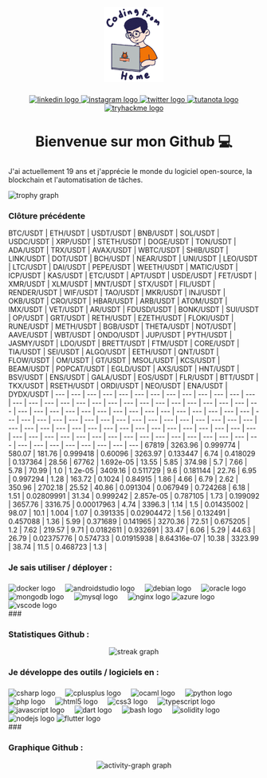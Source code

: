 <div align="center">
  <img height="150" src="https://raw.githubusercontent.com/thisiskeanyvy/thisiskeanyvy/master/img/profile.gif"  />
</div>

###

<div align="center">
  <a href="https://linkedin.com/in/thisiskeanyvy/" target="_blank">
    <img src="https://img.shields.io/static/v1?message=LinkedIn&logo=linkedin&label=&color=0077B5&logoColor=white&labelColor=&style=for-the-badge" height="25" alt="linkedin logo"  />
  </a>
  <a href="https://www.instagram.com/thisiskeanyvy" target="_blank">
    <img src="https://img.shields.io/static/v1?message=Instagram%20(1M%20Followers)&logo=instagram&label=&color=E4405F&logoColor=white&labelColor=&style=for-the-badge" height="25" alt="instagram logo"  />
  </a>
  <a href="https://twitter.com/thisiskeanyvy" target="_blank">
    <img src="https://img.shields.io/static/v1?message=Twitter&logo=twitter&label=&color=1DA1F2&logoColor=white&labelColor=&style=for-the-badge" height="25" alt="twitter logo"  />
  </a>
  <a href="mailto:keanyvy@keemail.me/" target="_blank">
    <img src="https://img.shields.io/static/v1?message=Tutanota&logo=tutanota&label=&color=840010&logoColor=white&labelColor=&style=for-the-badge" height="25" alt="tutanota logo"  />
  </a>
  <a href="https://tryhackme.com/p/thisiskeanyvy" target="_blank">
    <img src="https://img.shields.io/static/v1?message=TryHackMe&logo=tryhackme&label=&color=88cc14&logoColor=white&labelColor=&style=for-the-badge" height="25" alt="tryhackme logo"  />
  </a>
</div>

###

<h1 align="center">Bienvenue sur mon Github 💻</h1>

###

J'ai actuellement 19 ans et j'apprécie le monde du logiciel open-source, la blockchain et l'automatisation de tâches.

<img src="https://github-profile-trophy.vercel.app?username=thisiskeanyvy&theme=dracula&column=-1&row=1&margin-w=8&margin-h=8&no-bg=false&no-frame=false&order=4" height="150" alt="trophy graph"  />

###

<h3 align="left">Clôture précédente</h3>

 BTC/USDT | ETH/USDT | USDT/USDT | BNB/USDT | SOL/USDT | USDC/USDT | XRP/USDT |
 STETH/USDT | DOGE/USDT | TON/USDT | ADA/USDT | TRX/USDT | AVAX/USDT | WBTC/USDT |
 SHIB/USDT | LINK/USDT | DOT/USDT | BCH/USDT | NEAR/USDT | UNI/USDT | LEO/USDT |
 LTC/USDT | DAI/USDT | PEPE/USDT | WEETH/USDT | MATIC/USDT | ICP/USDT | KAS/USDT |
 ETC/USDT | APT/USDT | USDE/USDT | FET/USDT | XMR/USDT | XLM/USDT | MNT/USDT |
 STX/USDT | FIL/USDT | RENDER/USDT | WIF/USDT | TAO/USDT | MKR/USDT | INJ/USDT |
 OKB/USDT | CRO/USDT | HBAR/USDT | ARB/USDT | ATOM/USDT | IMX/USDT | VET/USDT |
 AR/USDT | FDUSD/USDT | BONK/USDT | SUI/USDT | OP/USDT | GRT/USDT | RETH/USDT |
 EZETH/USDT | FLOKI/USDT | RUNE/USDT | METH/USDT | BGB/USDT | THETA/USDT | NOT/USDT |
 AAVE/USDT | WBT/USDT | ONDO/USDT | JUP/USDT | PYTH/USDT | JASMY/USDT | LDO/USDT |
 BRETT/USDT | FTM/USDT | CORE/USDT | TIA/USDT | SEI/USDT | ALGO/USDT | EETH/USDT |
 QNT/USDT | FLOW/USDT | OM/USDT | GT/USDT | MSOL/USDT | KCS/USDT | BEAM/USDT |
 POPCAT/USDT | EGLD/USDT | AXS/USDT | HNT/USDT | BSV/USDT | ENS/USDT | GALA/USDT |
 EOS/USDT | FLR/USDT | BTT/USDT | TKX/USDT | RSETH/USDT | ORDI/USDT | NEO/USDT |
 ENA/USDT | DYDX/USDT |
 --- | --- | --- | --- | --- | --- | --- |
 --- | --- | --- | --- | --- | --- | --- |
 --- | --- | --- | --- | --- | --- | --- |
 --- | --- | --- | --- | --- | --- | --- |
 --- | --- | --- | --- | --- | --- | --- |
 --- | --- | --- | --- | --- | --- | --- |
 --- | --- | --- | --- | --- | --- | --- |
 --- | --- | --- | --- | --- | --- | --- |
 --- | --- | --- | --- | --- | --- | --- |
 --- | --- | --- | --- | --- | --- | --- |
 --- | --- | --- | --- | --- | --- | --- |
 --- | --- | --- | --- | --- | --- | --- |
 --- | --- | --- | --- | --- | --- | --- |
 --- | --- | --- | --- | --- | --- | --- |
 --- | --- |
 67819 | 3263.96 | 0.999774 | 580.07 | 181.76 | 0.999418 | 0.60096 |
 3263.97 | 0.133447 | 6.74 | 0.418029 | 0.137364 | 28.56 | 67762 |
 1.692e-05 | 13.55 | 5.85 | 374.98 | 5.7 | 7.66 | 5.78 |
 70.99 | 1.0 | 1.2e-05 | 3409.16 | 0.511729 | 9.6 | 0.181144 |
 22.76 | 6.95 | 0.997294 | 1.28 | 163.72 | 0.1024 | 0.84915 |
 1.86 | 4.66 | 6.79 | 2.62 | 350.96 | 2702.18 | 25.52 |
 40.86 | 0.091304 | 0.067949 | 0.724268 | 6.18 | 1.51 | 0.02809991 |
 31.34 | 0.999242 | 2.857e-05 | 0.787105 | 1.73 | 0.199092 | 3657.76 |
 3316.75 | 0.00017963 | 4.74 | 3396.3 | 1.14 | 1.5 | 0.01435002 |
 98.07 | 10.1 | 1.004 | 1.07 | 0.391335 | 0.02904472 | 1.56 |
 0.132491 | 0.457088 | 1.36 | 5.99 | 0.371689 | 0.141965 | 3270.36 |
 72.51 | 0.675205 | 1.2 | 7.62 | 219.57 | 9.71 | 0.0182611 |
 0.932691 | 33.47 | 6.06 | 5.29 | 44.63 | 26.79 | 0.02375776 |
 0.574733 | 0.01915938 | 8.64316e-07 | 10.38 | 3323.99 | 38.74 | 11.5 |
 0.468723 | 1.3 |

###

<h3 align="left">Je sais utiliser / déployer :</h3>

###

<div align="left">
  <img src="https://cdn.jsdelivr.net/gh/devicons/devicon/icons/docker/docker-plain-wordmark.svg" height="40" alt="docker logo"  />
  <img width="12" />
  <img src="https://cdn.jsdelivr.net/gh/devicons/devicon/icons/androidstudio/androidstudio-original.svg" height="40" alt="androidstudio logo"  />
  <img width="12" />
  <img src="https://cdn.jsdelivr.net/gh/devicons/devicon/icons/debian/debian-original.svg" height="40" alt="debian logo"  />
  <img width="12" />
  <img src="https://cdn.jsdelivr.net/gh/devicons/devicon/icons/oracle/oracle-original.svg" height="40" alt="oracle logo"  />
  <img width="12" />
  <img src="https://cdn.jsdelivr.net/gh/devicons/devicon/icons/mongodb/mongodb-original.svg" height="40" alt="mongodb logo"  />
  <img width="12" />
  <img src="https://cdn.jsdelivr.net/gh/devicons/devicon/icons/mysql/mysql-original.svg" height="40" alt="mysql logo"  />
  <img width="12" />
  <img src="https://cdn.jsdelivr.net/gh/devicons/devicon/icons/nginx/nginx-original.svg" height="40" alt="nginx logo"  />
  <img src="https://cdn.jsdelivr.net/gh/devicons/devicon/icons/azure/azure-original.svg" height="40" alt="azure logo"  />
  <img width="12" />
  <img src="https://cdn.jsdelivr.net/gh/devicons/devicon/icons/vscode/vscode-original.svg" height="40" alt="vscode logo"  />
  <img width="12" />
</div>
###

<h3 align="left">Statistiques Github :</h3>

<div align="center">
  <img src="https://streak-stats.demolab.com?user=thisiskeanyvy&locale=fr&mode=daily&theme=dark&hide_border=false&border_radius=5&order=3" height="220" alt="streak graph"  />
</div>

<h3 align="left">Je développe des outils / logiciels en :</h3>

###
<div align="left">
  <img src="https://cdn.jsdelivr.net/gh/devicons/devicon/icons/csharp/csharp-original.svg" height="40" alt="csharp logo"  />
  <img width="12" />
  <img src="https://cdn.jsdelivr.net/gh/devicons/devicon/icons/cplusplus/cplusplus-original.svg" height="40" alt="cplusplus logo"  />
  <img width="12" />
  <img src="https://cdn.jsdelivr.net/gh/devicons/devicon/icons/ocaml/ocaml-original.svg" height="40" alt="ocaml logo"  />
  <img width="12" />
  <img src="https://cdn.jsdelivr.net/gh/devicons/devicon/icons/python/python-original.svg" height="40" alt="python logo"  />
  <img width="12" />
  <img src="https://cdn.jsdelivr.net/gh/devicons/devicon/icons/php/php-original.svg" height="40" alt="php logo"  />
  <img width="12" />
  <img src="https://cdn.jsdelivr.net/gh/devicons/devicon/icons/html5/html5-original.svg" height="40" alt="html5 logo"  />
  <img width="12" />
  <img src="https://cdn.jsdelivr.net/gh/devicons/devicon/icons/css3/css3-original.svg" height="40" alt="css3 logo"  />
  <img width="12" />
  <img src="https://cdn.jsdelivr.net/gh/devicons/devicon/icons/typescript/typescript-original.svg" height="40" alt="typescript logo"  />
  <img width="12" />
  <img src="https://cdn.jsdelivr.net/gh/devicons/devicon/icons/javascript/javascript-original.svg" height="40" alt="javascript logo"  />
  <img width="12" />
  <img src="https://cdn.jsdelivr.net/gh/devicons/devicon/icons/dart/dart-original.svg" height="40" alt="dart logo"  />
  <img width="12" />
  <img src="https://cdn.jsdelivr.net/gh/devicons/devicon/icons/bash/bash-original.svg" height="40" alt="bash logo"  />
  <img width="12" />
  <img src="https://cdn.jsdelivr.net/gh/devicons/devicon/icons/solidity/solidity-plain.svg" height="40" alt="solidity logo"  />
  <img width="12" />
  <img src="https://cdn.jsdelivr.net/gh/devicons/devicon/icons/nodejs/nodejs-original.svg" height="40" alt="nodejs logo"  />
  <img src="https://cdn.jsdelivr.net/gh/devicons/devicon/icons/flutter/flutter-original.svg" height="40" alt="flutter logo"  />
</div>
###

<h3 align="left">Graphique Github :</h3>

<div align="center">
  <img src="https://github-readme-activity-graph.vercel.app/graph?username=thisiskeanyvy&radius=16&theme=react&area=true&order=5" height="220" alt="activity-graph graph"  />
</div>

###

                